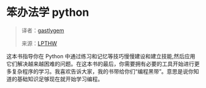 # 笨办法学 python

> 译者：[gastlygem](https://bitbucket.org/gastlygem)
> 
> 来源：[LPTHW](https://bitbucket.org/gastlygem/lpthw/wiki/Home)

这本书指导你在 Python 中通过练习和记忆等技巧慢慢建设和建立技能,然后应用它们解决越来越困难的问题。在这本书的最后，你需要拥有必要的工具开始进行更多复杂程序的学习。我喜欢告诉大家，我的书带给你们“编程黑带”。意思是说你知道的基础知识足够现在就开始学习编程。